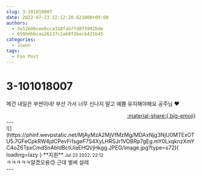 ```yaml
---
slug: 3-101018007
date: 2022-07-23 22:12:20.621000+09:00
authors:
  - 3e52606cee6cca310fab7fd075992bde
  - 6599dbbcaa26237c2ab0f3becb421b45
categories:
  - Jiwon
tags:
  - Fan Post
---
```


# 3-101018007

<div class="post-container" markdown="1">
<div class="content-container md-sidebar__scrollwrap" markdown="1">

메건 내일은 부싼이네! 부산 가서 너무 신나지 말고 예쁨 유지해야해요 공주님 ❤️

</div>
</div>

<div style="text-align: right;" markdown="1">
<a href="https://weverse.io/fromis9/fanpost/3-101018007" style="text-align: right;">:material-share:{.big-emoji}</a>
</div>
---

<div class="comments-container md-sidebar__scrollwrap" markdown="1">
<div class="comment" markdown="1">
<div class='id-container' markdown="1">
![](https://phinf.wevpstatic.net/MjAyMzA2MjVfMzMg/MDAxNjg3NjU0MTExOTU5.7GFeCpkRW4jdCPevFi1sgeF7S4XyLHRSJr1VOBRp7gEg.mY0LxqknzXmYC4oZ6TpxCmdSnAbldBctUiaEHQVjHkgg.JPEG/image.jpg?type=s72){ loading=lazy }
**<span class="artist">지원</span>** <small>Jul 23 2022, 22:12</small><br>
</div>
<div class='comment-body' markdown="1">
ㅋㅋㅋㅋㅋ알겠오용😊 근데 벌써 설레
</div>
</div>
</div>
---
